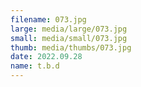 ```yaml
---
filename: 073.jpg
large: media/large/073.jpg
small: media/small/073.jpg
thumb: media/thumbs/073.jpg
date: 2022.09.28
name: t.b.d
---
```

